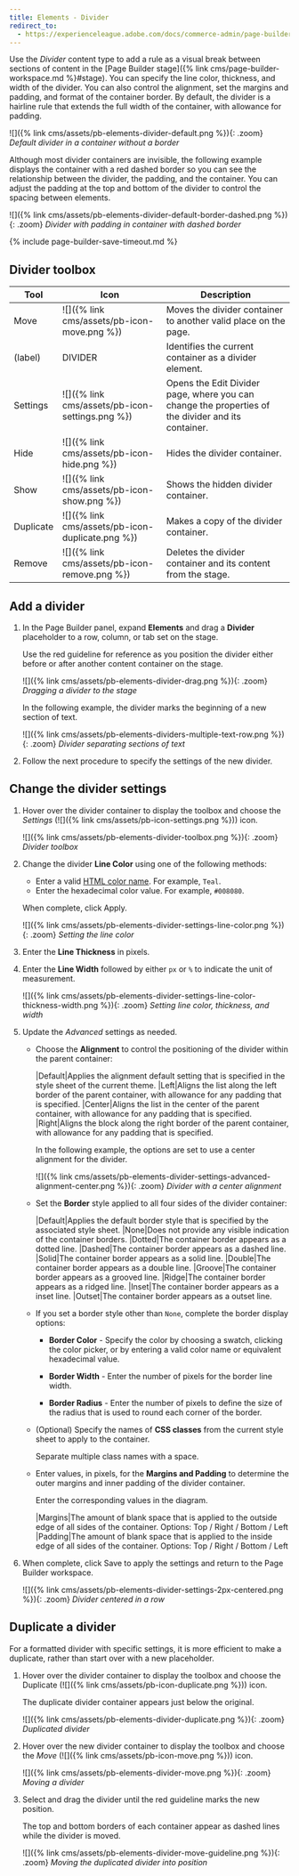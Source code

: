 ```yaml
---
title: Elements - Divider
redirect_to:
  - https://experienceleague.adobe.com/docs/commerce-admin/page-builder/elements/divider.html
---
```


Use the _Divider_ content type to add a rule as a visual break between sections of content in the [Page Builder stage]({% link cms/page-builder-workspace.md %}#stage). You can specify the line color, thickness, and width of the divider. You can also control the alignment, set the margins and padding, and format of the container border. By default, the divider is a hairline rule that extends the full width of the container, with allowance for padding.

![]({% link cms/assets/pb-elements-divider-default.png %}){: .zoom}
_Default divider in a container without a border_

Although most divider containers are invisible, the following example displays the container with a red dashed border so you can see the relationship between the divider, the padding, and the container. You can adjust the padding at the top and bottom of the divider to control the spacing between elements.

![]({% link cms/assets/pb-elements-divider-default-border-dashed.png %}){: .zoom}
_Divider with padding in container with dashed border_

{% include page-builder-save-timeout.md %}

## Divider toolbox

| Tool | Icon                | Description |
| ---- | --------------------| ------------|
| Move | ![]({% link cms/assets/pb-icon-move.png %}) | Moves the divider container to another valid place on the page. |
| (label) | DIVIDER | Identifies the current container as a divider element. |
| Settings | ![]({% link cms/assets/pb-icon-settings.png %}) | Opens the Edit Divider page, where you can change the properties of the divider and its container. |
| Hide | ![]({% link cms/assets/pb-icon-hide.png %}) | Hides the divider container. |
| Show | ![]({% link cms/assets/pb-icon-show.png %}) | Shows the hidden divider container. |
| Duplicate | ![]({% link cms/assets/pb-icon-duplicate.png %}) | Makes a copy of the divider container. |
| Remove | ![]({% link cms/assets/pb-icon-remove.png %}) | Deletes the divider container and its content from the stage. |

## Add a divider

1. In the Page Builder panel, expand **Elements** and drag a **Divider** placeholder to a row, column, or tab set on the stage.

   Use the red guideline for reference as you position the divider either before or after another content container on the stage.

   ![]({% link cms/assets/pb-elements-divider-drag.png %}){: .zoom}
   _Dragging a divider to the stage_

   In the following example, the divider marks the beginning of a new section of text.

   ![]({% link cms/assets/pb-elements-dividers-multiple-text-row.png %}){: .zoom}
   _Divider separating sections of text_

1. Follow the next procedure to specify the settings of the new divider.

## Change the divider settings

1. Hover over the divider container to display the toolbox and choose the _Settings_ (![]({% link cms/assets/pb-icon-settings.png %})) icon.

   ![]({% link cms/assets/pb-elements-divider-toolbox.png %}){: .zoom}
   _Divider toolbox_

1. Change the divider **Line Color** using one of the following methods:

   - Enter a valid [HTML color name][1]. For example, `Teal`.
   - Enter the hexadecimal color value. For example, `#008080`.

   When complete, click <span class="btn">Apply</span>.

   ![]({% link cms/assets/pb-elements-divider-settings-line-color.png %}){: .zoom}
   _Setting the line color_

1. Enter the **Line Thickness** in pixels.

1. Enter the **Line Width** followed by either `px` or `%` to indicate the unit of measurement.

   ![]({% link cms/assets/pb-elements-divider-settings-line-color-thickness-width.png %}){: .zoom}
   _Setting line color, thickness, and width_

1. Update the _Advanced_ settings as needed.

   - Choose the **Alignment** to control the positioning of the divider within the parent container:

      |Default|Applies the alignment default setting that is specified in the style sheet of the current theme.
      |Left|Aligns the list along the left border of the parent container, with allowance for any padding that is specified.
      |Center|Aligns the list in the center of the parent container, with allowance for any padding that is specified.
      |Right|Aligns the block along the right border of the parent container, with allowance for any padding that is specified.

      In the following example, the options are set to use a center alignment for the divider.

      ![]({% link cms/assets/pb-elements-divider-settings-advanced-alignment-center.png %}){: .zoom}
      _Divider with a center alignment_

   - Set the **Border** style applied to all four sides of the divider container:

      |Default|Applies the default border style that is specified by the associated style sheet.
      |None|Does not provide any visible indication of the container borders.
      |Dotted|The container border appears as a dotted line.
      |Dashed|The container border appears as a dashed line.
      |Solid|The container border appears as a solid line.
      |Double|The container border appears as a double line.
      |Groove|The container border appears as a grooved line.
      |Ridge|The container border appears as a ridged line.
      |Inset|The container border appears as a inset line.
      |Outset|The container border appears as a outset line.

   - If you set a border style other than `None`, complete the border display options:

      - **Border Color** - Specify the color by choosing a swatch, clicking the color picker, or by entering a valid color name or equivalent hexadecimal value.

      - **Border Width** - Enter the number of pixels for the border line width.

      - **Border Radius** - Enter the number of pixels to define the size of the radius that is used to round each corner of the border.

   - (Optional) Specify the names of **CSS classes** from the current style sheet to apply to the container.

      Separate multiple class names with a space.

   - Enter values, in pixels, for the **Margins and Padding** to determine the outer margins and inner padding of the divider container.

      Enter the corresponding values in the diagram.

      |Margins|The amount of blank space that is applied to the outside edge of all sides of the container. Options: Top / Right / Bottom / Left
      |Padding|The amount of blank space that is applied to the inside edge of all sides of the container. Options: Top / Right / Bottom / Left

1. When complete, click <span class="btn">Save</span> to apply the settings and return to the Page Builder workspace.

   ![]({% link cms/assets/pb-elements-divider-settings-2px-centered.png %}){: .zoom}
   _Divider centered in a row_

## Duplicate a divider

For a formatted divider with specific settings, it is more efficient to make a duplicate, rather than start over with a new placeholder.

1. Hover over the divider container to display the toolbox and choose the  Duplicate (![]({% link cms/assets/pb-icon-duplicate.png %})) icon.

   The duplicate divider container appears just below the original.

   ![]({% link cms/assets/pb-elements-divider-duplicate.png %}){: .zoom}
   _Duplicated divider_

1. Hover over the new divider container to display the toolbox and choose the _Move_ (![]({% link cms/assets/pb-icon-move.png %})) icon.

   ![]({% link cms/assets/pb-elements-divider-move.png %}){: .zoom}
   _Moving a divider_

1. Select and drag the divider until the red guideline marks the new position.

   The top and bottom borders of each container appear as dashed lines while the divider is moved.

   ![]({% link cms/assets/pb-elements-divider-move-guideline.png %}){: .zoom}
   _Moving the duplicated divider into position_

[1]: https://en.wikipedia.org/wiki/Web_colors
